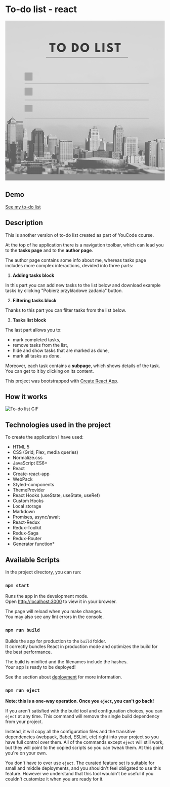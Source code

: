 # To-do list - react
![To-do list](public/To-do-list2.png) 
## Demo
[See my to-do list](https://justynaboesche.github.io/To-do-list-react/)
## Description
This is another version of to-do list created as part of YouCode course.

At the top of he application there is a navigation toolbar, which can lead you to the **tasks page** and to the **author page**.

The author page contains some info about me, whereas tasks page includes more complex interactions, devided into three parts:

1. **Adding tasks block**

In this part you can add new tasks to the list below and download example tasks by clicking "Pobierz przykładowe zadania" button.

2. **Filtering tasks block**

Thanks to this part you can filter tasks from the list below.

3. **Tasks list block**

The last part allows you to:
- mark completed tasks,
- remove tasks from the list,
- hide and show tasks that are marked as done,
- mark all tasks as done. 

Moreover, each task contains a **subpage**, which shows details of the task. You can get to it by clicking on its content.

This project was bootstrapped with [Create React App](https://github.com/facebook/create-react-app).

## How it works

![To-do list GIF](https://raw.githubusercontent.com/justynaboesche/To-do-list-react/main/src/to-do-list3.gif)

## Technologies used in the project
To create the application I have used:
- HTML 5
- CSS (Grid, Flex, media queries)
- Normalize.css
- JavaScript ES6+
- React
- Create-react-app
- WebPack
- Styled-components
- ThemeProvider
- React Hooks (useState, useState, useRef)
- Custom Hooks
- Local storage
- Markdown
- Promises, async/await
- React-Redux
- Redux-Toolkit
- Redux-Saga
- Redux-Router
- Generator function*

## Available Scripts

In the project directory, you can run:

### `npm start`

Runs the app in the development mode.\
Open [http://localhost:3000](http://localhost:3000) to view it in your browser.

The page will reload when you make changes.\
You may also see any lint errors in the console.



### `npm run build`

Builds the app for production to the `build` folder.\
It correctly bundles React in production mode and optimizes the build for the best performance.

The build is minified and the filenames include the hashes.\
Your app is ready to be deployed!

See the section about [deployment](https://facebook.github.io/create-react-app/docs/deployment) for more information.

### `npm run eject`

**Note: this is a one-way operation. Once you `eject`, you can't go back!**

If you aren't satisfied with the build tool and configuration choices, you can `eject` at any time. This command will remove the single build dependency from your project.

Instead, it will copy all the configuration files and the transitive dependencies (webpack, Babel, ESLint, etc) right into your project so you have full control over them. All of the commands except `eject` will still work, but they will point to the copied scripts so you can tweak them. At this point you're on your own.

You don't have to ever use `eject`. The curated feature set is suitable for small and middle deployments, and you shouldn't feel obligated to use this feature. However we understand that this tool wouldn't be useful if you couldn't customize it when you are ready for it.

